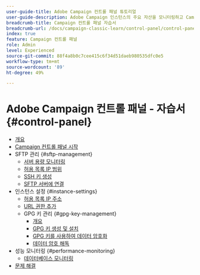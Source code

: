```yaml
---
user-guide-title: Adobe Campaign 컨트롤 패널 튜토리얼
user-guide-description: Adobe Campaign 인스턴스의 주요 자산을 모니터링하고 Campaign 컨트롤 패널에서 관리 작업을 수행하는 방법에 대해 알아봅니다.
breadcrumb-title: Campaign 컨트롤 패널 자습서
breadcrumb-url: /docs/campaign-classic-learn/control-panel/control-panel-overview.html
index: true
feature: Campaign 컨트롤 패널
role: Admin
level: Experienced
source-git-commit: 88f4a8b0c7cee415c6f34d51daeb980535dfc0e5
workflow-type: tm+mt
source-wordcount: '89'
ht-degree: 49%

---
```



# Adobe Campaign 컨트롤 패널 - 자습서 {#control-panel}

+ [개요](/help/control-panel-tutorials/control-panel-overview.md)
+ [Campaign 컨트롤 패널 시작](/help/control-panel-tutorials/get-started.md)
+ SFTP 관리 {#sftp-management}
   + [서버 용량 모니터링](/help/control-panel-tutorials/sftp-management/monitor-server-capacity.md)
   + [허용 목록 IP 범위](/help/control-panel-tutorials/sftp-management/allowlist-ip-range.md)
   + [SSH 키 생성](/help/control-panel-tutorials/sftp-management/generate-ssh-key.md)
   + [SFTP 서버에 연결](/help/control-panel-tutorials/sftp-management/connect-to-sftp-server.md)
+ 인스턴스 설정 {#instance-settings}
   + [허용 목록 IP 주소](/help/control-panel-tutorials/instance-settings/allowlist-ip-address.md)
   + [URL 권한 추가](/help/control-panel-tutorials/instance-settings/add-url-permissions.md)
   + GPG 키 관리 {#gpg-key-management}
      + [개요](/help/control-panel-tutorials/instance-settings/gpg-key-management/gpg-key-management-overview.md)
      + [GPG 키 생성 및 설치](/help/control-panel-tutorials/instance-settings/gpg-key-management/generate-and-install-gpg-keys.md)
      + [GPG 키를 사용하여 데이터 암호화](/help/control-panel-tutorials/instance-settings/gpg-key-management/use-a-gpg-key-to-encrypt-data.md)
      + [데이터 암호 해독](/help/control-panel-tutorials/instance-settings/gpg-key-management/decrypt-data.md)
+ 성능 모니터링 {#performance-monitoring}
   + [데이터베이스 모니터링](/help/control-panel-tutorials/performance-monitoring/monitor-databases.md)
+ [문제 해결](/help/control-panel-tutorials/troubleshooting.md)